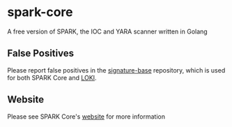 # spark-core
A free version of SPARK, the IOC and YARA scanner written in Golang

## False Positives
Please report false positives in the [signature-base](https://github.com/Neo23x0/signature-base/issues) repository, which is used for both SPARK Core and [LOKI](https://github.com/Neo23x0/Loki). 

## Website
Please see SPARK Core's [website](https://www.nextron-systems.com/spark-core/) for more information
